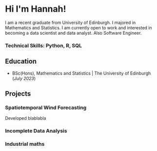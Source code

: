 # Hi I'm Hannah!
I am a recent graduate from University of Edinburgh. I majored in Mathematics and Statistics. I am currently open to work and interested in becoming a data scientist and data analyst. Also Software Engineer.

### Technical Skills: Python, R, SQL

## Education
- BSc(Hons), Mathematics and Statistics | The University of Edinburgh (_July 2023_)

## Projects
### Spatiotemporal Wind Forecasting
Developed blablabla

### Incomplete Data Analysis

### Industrial maths

### 
